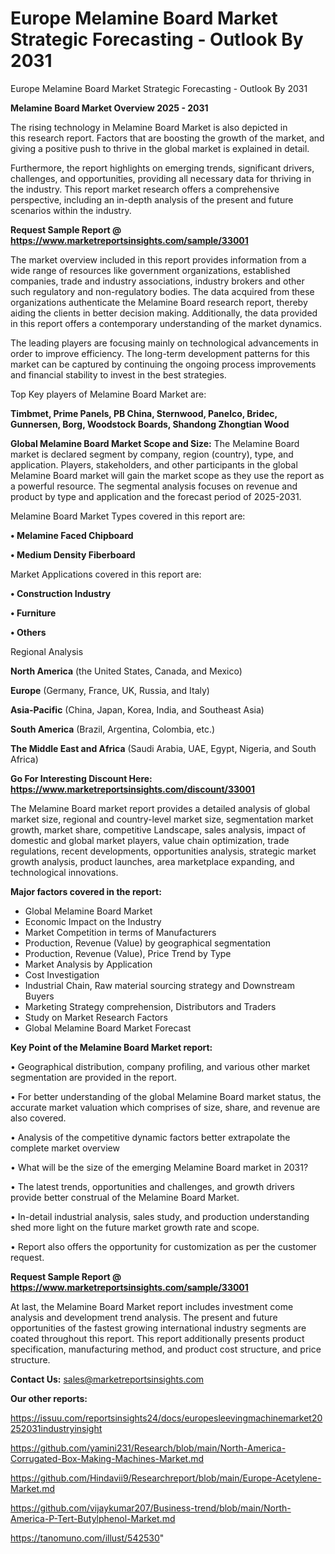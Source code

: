 # Europe Melamine Board Market Strategic Forecasting - Outlook By 2031
Europe Melamine Board Market Strategic Forecasting - Outlook By 2031

<Strong> Melamine Board Market Overview 2025 - 2031</strong>

The rising technology in Melamine Board Market is also depicted in this research report. Factors that are boosting the growth of the market, and giving a positive push to thrive in the global market is explained in detail.

Furthermore, the report highlights on emerging trends, significant drivers, challenges, and opportunities, providing all necessary data for thriving in the industry. This report market research offers a comprehensive perspective, including an in-depth analysis of the present and future scenarios within the industry.

<strong>Request Sample Report @ <a href=https://www.marketreportsinsights.com/sample/33001>https://www.marketreportsinsights.com/sample/33001</a></strong>

The market overview included in this report provides information from a wide range of resources like government organizations, established companies, trade and industry associations, industry brokers and other such regulatory and non-regulatory bodies. The data acquired from these organizations authenticate the Melamine Board research report, thereby aiding the clients in better decision making. Additionally, the data provided in this report offers a contemporary understanding of the market dynamics.

The leading players are focusing mainly on technological advancements in order to improve efficiency. The long-term development patterns for this market can be captured by continuing the ongoing process improvements and financial stability to invest in the best strategies.

Top Key players of Melamine Board Market are:

<strong>Timbmet, Prime Panels, PB China, Sternwood, Panelco, Bridec, Gunnersen, Borg, Woodstock Boards, Shandong Zhongtian Wood</strong>

<strong><b>Global Melamine Board Market Scope and Size:</b></strong>
The Melamine Board market is declared segment by company, region (country), type, and application. Players, stakeholders, and other participants in the global Melamine Board market will gain the market scope as they use the report as a powerful resource. The segmental analysis focuses on revenue and product by type and application and the forecast period of 2025-2031.

Melamine Board Market Types covered in this report are:

<strong>•  Melamine Faced Chipboard

•  Medium Density Fiberboard</strong>

Market Applications covered in this report are:

<strong>•  Construction Industry

•  Furniture

•  Others</strong> 

Regional Analysis

<strong>North America</strong> (the United States, Canada, and Mexico)

<strong>Europe</strong> (Germany, France, UK, Russia, and Italy)

<strong>Asia-Pacific</strong> (China, Japan, Korea, India, and Southeast Asia)

<strong>South America</strong> (Brazil, Argentina, Colombia, etc.)

<strong>The Middle East and Africa</strong> (Saudi Arabia, UAE, Egypt, Nigeria, and South Africa)

<strong>Go For Interesting Discount Here: <a href=https://www.marketreportsinsights.com/discount/33001>https://www.marketreportsinsights.com/discount/33001</a></strong>

The Melamine Board market report provides a detailed analysis of global market size, regional and country-level market size, segmentation market growth, market share, competitive Landscape, sales analysis, impact of domestic and global market players, value chain optimization, trade regulations, recent developments, opportunities analysis, strategic market growth analysis, product launches, area marketplace expanding, and technological innovations.

<strong><b>Major factors covered in the report:</b></strong>
<ul>
  <li>Global Melamine Board Market </li>
  <li>Economic Impact on the Industry</li>
  <li>Market Competition in terms of Manufacturers</li>
  <li>Production, Revenue (Value) by geographical segmentation</li>
  <li>Production, Revenue (Value), Price Trend by Type</li>
  <li>Market Analysis by Application</li>
  <li>Cost Investigation</li>
  <li>Industrial Chain, Raw material sourcing strategy and Downstream Buyers</li>
  <li>Marketing Strategy comprehension, Distributors and Traders</li>
  <li>Study on Market Research Factors</li>
  <li>Global Melamine Board Market Forecast</li>
</ul>

<strong><b>Key Point of the Melamine Board Market report:</b></strong>

• Geographical distribution, company profiling, and various other market segmentation are provided in the report.

• For better understanding of the global Melamine Board market status, the accurate market valuation which comprises of size, share, and revenue are also covered.

• Analysis of the competitive dynamic factors better extrapolate the complete market overview

• What will be the size of the emerging Melamine Board market in 2031?

• The latest trends, opportunities and challenges, and growth drivers provide better construal of the Melamine Board Market.

• In-detail industrial analysis, sales study, and production understanding shed more light on the future market growth rate and scope.

• Report also offers the opportunity for customization as per the customer request.

<strong>Request Sample Report @ <a href=https://www.marketreportsinsights.com/sample/33001>https://www.marketreportsinsights.com/sample/33001</a></strong>

At last, the Melamine Board Market report includes investment come analysis and development trend analysis. The present and future opportunities of the fastest growing international industry segments are coated throughout this report. This report additionally presents product specification, manufacturing method, and product cost structure, and price structure.

<strong>Contact Us:</strong>
sales@marketreportsinsights.com

<strong>Our other reports:</strong>

<a href=https://issuu.com/reportsinsights24/docs/europesleevingmachinemarket20252031industryinsight>https://issuu.com/reportsinsights24/docs/europesleevingmachinemarket20252031industryinsight</a>

<a href=https://github.com/yamini231/Research/blob/main/North-America-Corrugated-Box-Making-Machines-Market.md>https://github.com/yamini231/Research/blob/main/North-America-Corrugated-Box-Making-Machines-Market.md</a>

<a href=https://github.com/Hindavii9/Researchreport/blob/main/Europe-Acetylene-Market.md>https://github.com/Hindavii9/Researchreport/blob/main/Europe-Acetylene-Market.md</a>

<a href=https://github.com/vijaykumar207/Business-trend/blob/main/North-America-P-Tert-Butylphenol-Market.md>https://github.com/vijaykumar207/Business-trend/blob/main/North-America-P-Tert-Butylphenol-Market.md</a>

<a href=https://tanomuno.com/illust/542530>https://tanomuno.com/illust/542530</a>"
